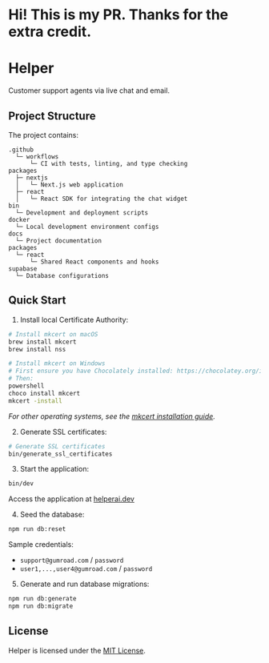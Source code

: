 # Hi! This is my PR. Thanks for the extra credit.

# Helper

Customer support agents via live chat and email.

## Project Structure

The project contains:

```text
.github
  └─ workflows
      └─ CI with tests, linting, and type checking
packages
  ├─ nextjs
  │   └─ Next.js web application
  ├─ react
  │   └─ React SDK for integrating the chat widget
bin
  └─ Development and deployment scripts
docker
  └─ Local development environment configs
docs
  └─ Project documentation
packages
  └─ react
      └─ Shared React components and hooks
supabase
  └─ Database configurations
```

## Quick Start

1. Install local Certificate Authority:

```sh
# Install mkcert on macOS
brew install mkcert
brew install nss
```

```sh
# Install mkcert on Windows
# First ensure you have Chocolately installed: https://chocolatey.org/install
# Then:
powershell
choco install mkcert
mkcert -install
```

_For other operating systems, see the [mkcert installation guide](https://github.com/FiloSottile/mkcert?tab=readme-ov-file#installation)._

2. Generate SSL certificates:

```sh
# Generate SSL certificates
bin/generate_ssl_certificates
```

3. Start the application:

```sh
bin/dev
```

Access the application at [helperai.dev](https://helperai.dev)

4. Seed the database:

```sh
npm run db:reset
```

Sample credentials:

- `support@gumroad.com` / `password`
- `user1,...,user4@gumroad.com` / `password`

5. Generate and run database migrations:

```sh
npm run db:generate
npm run db:migrate
```

## License

Helper is licensed under the [MIT License](LICENSE.md).
